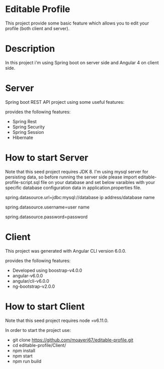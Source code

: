 # Editable Profile
This project provide some basic feature which allows you to edit your profile (both client and server).

# Description
In this project i'm using Spring boot on server side and Angular 4 on client side.

# Server
Spring boot REST API project using some useful features:

provides the following features:

* Spring Rest
* Spring Security
* Spring Session
* Hibernate

# How to start Server
Note that this seed project requires JDK 8.
I'm using mysql server for persisting data, so before running the server side please import editable-profile-script.sql file on your database and set below varaibles with your specific database configuration data in application.properties file.

spring.datasource.url=jdbc:mysql://database ip address/database name

spring.datasource.username=user name

spring.datasource.password=password

# Client
This project was generated with Angular CLI version 6.0.0.

provides the following features:

* Developed using boostrap-v4.0.0
* angular-v6.0.0
* angular/cli-v6.0.0
* ng-bootstrap-v2.0.0

# How to start Client
Note that this seed project requires node =v6.11.0.

In order to start the project use:
* git clone https://github.com/moayeri67/editable-profile.git
* cd editable-profile/Client/
* npm install
* npm start
* npm run build
